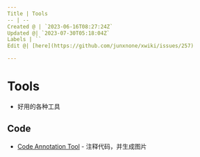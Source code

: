 ```yaml
---
Title | Tools
-- | --
Created @ | `2023-06-16T08:27:24Z`
Updated @| `2023-07-30T05:18:04Z`
Labels | ``
Edit @| [here](https://github.com/junxnone/xwiki/issues/257)

---
```

# Tools
- 好用的各种工具

## Code
- [Code Annotation Tool](https://annotate.codereading.club/) - 注释代码，并生成图片

